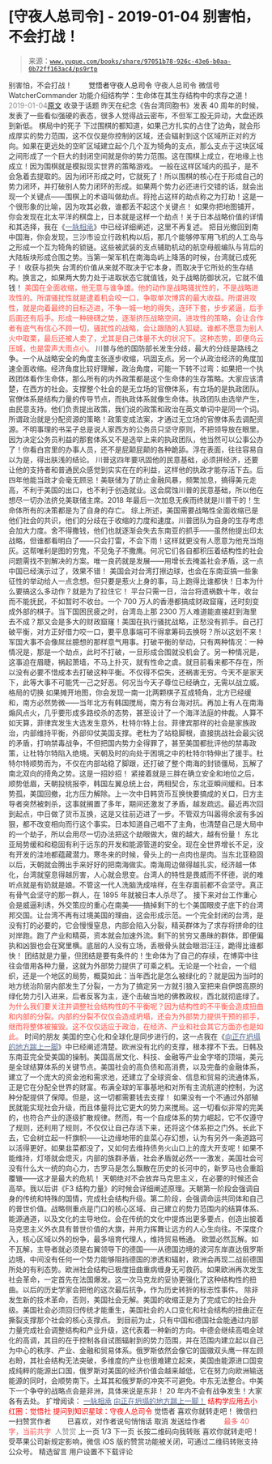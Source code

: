 # [守夜人总司令] - 2019-01-04 别害怕，不会打战！

> 来源：[`www.yuque.com/books/share/97051b78-926c-43e6-b0aa-0b72ff163ac4/ps9rtp`](https://www.yuque.com/books/share/97051b78-926c-43e6-b0aa-0b72ff163ac4/ps9rtp)

<ne-p id="520f42f3293818f927861ebbd5b15da4_p_0" data-lake-id="520f42f3293818f927861ebbd5b15da4_p_0"><ne-text id="u75bdcae8" style="color: rgb(51, 51, 51);">别害怕，不会打战！</ne-text></ne-p> <ne-p id="412bb73626b8baff3d6fd8bce51dd7d4" data-lake-id="412bb73626b8baff3d6fd8bce51dd7d4"><ne-text id="u62572dbc" ne-fontsize="12" style="color: rgb(255, 255, 255);">原创</ne-text><ne-text id="u39a7d4e4" ne-fontsize="14">觉悟者</ne-text><ne-text id="u32513df7" ne-fontsize="14">守夜人总司令</ne-text></ne-p> <ne-p id="8e40051d4ab9bef2ff3d8515603b10e2" data-lake-id="8e40051d4ab9bef2ff3d8515603b10e2"><ne-text id="u7e346593" ne-fontsize="14" ne-bold="true" style="color: rgb(51, 51, 51);">守夜人总司令</ne-text></ne-p> <ne-p id="11c0352097aed3d57b7ed9d76007102f" data-lake-id="11c0352097aed3d57b7ed9d76007102f"><ne-text id="u71971e71" ne-fontsize="14" style="color: rgb(51, 51, 51);">微信号</ne-text><ne-text id="u546fbe3d" ne-fontsize="14" style="color: rgb(51, 51, 51);">WatcherCommander</ne-text></ne-p> <ne-p id="288cac27f6bc3134a864872c6571bd83" data-lake-id="288cac27f6bc3134a864872c6571bd83"><ne-text id="u78f562de" ne-fontsize="14" style="color: rgb(51, 51, 51);">功能介绍</ne-text><ne-text id="u83ef683a" ne-fontsize="14" style="color: rgb(51, 51, 51);">结构学：生命体在其生存结构中的求存之道！</ne-text></ne-p> <ne-p id="c61aaec560b9a25c886a255cea4943c8" data-lake-id="c61aaec560b9a25c886a255cea4943c8"><ne-text id="u62ac0638" style="color: rgb(140, 140, 140);">2019-01-04</ne-text>[<ne-text id="ua874f612" ne-fontsize="14">原文</ne-text>](https://mp.weixin.qq.com/s?__biz=MzAxNDk1NjI2Mw==&mid=2247484169&idx=1&sn=c912bbf6574592c9df61b58965135001&chksm=9b8a2081acfda9978481282f537952268eab114b8d02fcd9819194366aeb64d99dd14ce70175&scene=27#wechat_redirect&cpage=441)</ne-p> <ne-p id="9ec20bc178e0cae6c6e44549736db3e0" data-lake-id="9ec20bc178e0cae6c6e44549736db3e0"><ne-text id="uf3b1383a" style="color: rgb(51, 51, 51);">收录于话题</ne-text></ne-p> <ne-p id="6eefcdd52e2e64c0216823bef1153023" data-lake-id="6eefcdd52e2e64c0216823bef1153023"><ne-text id="ufb6e147a" style="color: rgb(51, 51, 51);">昨天在纪念《告台湾同胞书》发表 40 周年的时候，发表了一些看似强硬的表态，很多人觉得战云密布，不但军工股无异动，大盘还跌到新低。</ne-text> <ne-text id="ufeca7753" ne-bold="true" style="color: rgb(51, 51, 51);">棋局中的死子</ne-text> <ne-text id="ud0dabf2c" style="color: rgb(51, 51, 51);">下过围棋的都知道，如果己方扎实的占住了边角，就会形成厚实的势力范围，这不仅仅是你控制的区域，还会辐射到这个区域所正对的方向。如果在更远处的空旷区域建立起个几个互为犄角的支点，那么支点于这块区域之间形成了一个巨大的封闭空间就是你的势力范围。这在围棋上成立，在地缘上也成立！因为围棋就是模拟现实世界的策略游戏。</ne-text> <ne-text id="u09efa3af" style="color: rgb(51, 51, 51);">一般在这样区域内的孤子，是不会急着去提取的。因为闭环形成之时，它就死了！所以围棋的核心在于形成自己的势力闭环，并打破别人势力闭环的形成。如果两个势力必还进行交错的话，就会出现一个关键点——围棋上的术语叫做劫点。将抢占这样的劫点称之为打劫！这是一个很形象的比喻，因为攻其必救，谁都丢不起这个关键点！</ne-text> <ne-text id="u2d236fba" style="color: rgb(51, 51, 51);">如果你把地图铺开，你会发现在北太平洋的棋盘上，日本就是这样一个劫点！关于日本战略价值的详情和其选择，我在《</ne-text>[<ne-text id="u1f7bec27" style="color: rgb(87, 107, 149);">一脉相承</ne-text>](http://mp.weixin.qq.com/s?__biz=MzAxNDk1NjI2Mw==&mid=2247483806&idx=1&sn=bf330eb30a53b4e2f666e84b953a1fa5&chksm=9b8a2216acfdab00985fb0708f3c360bc9793e594b6636734e5f1838462d06b8b1ff494f126f&scene=21#wechat_redirect)<ne-text id="u5b5907ca" style="color: rgb(51, 51, 51);">》中已经详细阐述，这里不再复述。</ne-text> <ne-text id="u7de89b7f" style="color: rgb(51, 51, 51);">把目光撤回到南中国海，你会发现，三沙市设立行政机构以后，那几个能够停军用飞机的人工岛与之形成一个互为犄角的锁链。这些被武装的支点辅助机动的航空母舰编队与背后的大陆板块形成合围之势。当第一架军机在南海岛屿上降落的时候，台湾就已成死子！</ne-text> <ne-text id="u122dfdf3" ne-bold="true" style="color: rgb(51, 51, 51);">收获与损失</ne-text> <ne-text id="ud408170e" style="color: rgb(51, 51, 51);">台湾的价值从来就不取决于它本身，而取决于它所处的生存结构。换言之，如果两大势力处于进取状态它就值钱，处于战略防御状况，它就不值钱！</ne-text> <ne-text id="uec86ee7e" style="color: rgb(255, 76, 65);">美国在全面收缩，他无意与谁争雄。他的动作是战略骚扰性的，不是战略进攻性的。所谓骚扰性就是逮着机会咬一口，争取单次博弈的最大收益。所谓进攻性，就是向着最终的目标迈进，不争一城一地的得失，连环下套，步步紧逼，后手后面还有后手。形成一种磅礴之势，逐渐挤压战略空间。进攻性的策略，会让合作者有底气有信心不顾一切，骚扰性的战略，会让跟随的人狐疑。谁都不愿意为别人火中取栗，最后还被人卖了，尤其是自己体量不大的状况下。这种态势，即便乌云压城，也是雷声大雨点小。</ne-text> <ne-text id="u53ef7ccd" style="color: rgb(51, 51, 51);">川普与他的国防部长发生分歧，最大的分歧是路线之争。一个从战略安全的角度主张逐步收缩，巩固支点。另一个从政治经济的角度加速全面收缩。经济角度比较好理解，政治角度，可能一下转不过弯：如果把一个执政团体看作生命体，那么所有的内外政策都是这个生命体的生存策略。大家应该清楚，在西方的社会。支撑整个社会的是无立场的官僚体系，有立场的是执政团队。官僚体系是结构力量的传导节点，而执政体系就像生命体。执政团队由选举产生，由民意支持。他们负责提出政策，我们说的政策和政治在英文单词中是同一个词。所谓政治就是分配资源的策略！政策变成法案，才通过无立场的官僚体系去调配资源。不明事理的书呆子总是说人家西方的公务员只坚守原则，不把领导放在眼里。因为决定公务员利益的那套体系又不是选举上来的执政团队，他当然可以公事公办了！你看白宫里的办事人员，还不是屁颠屁颠的各种跪舔。浮在表面，往往容易自以为是，得出肤浅的结论。</ne-text> <ne-text id="ud49d7619" style="color: rgb(51, 51, 51);">川普这四年要巩固他的民意基础，必须拼经济，还要让他的支持者和普通民众感觉到实实在在的利益，这样他的执政才能存活下去。后四年他能当政才会毫无顾忌！美联储为了防止金融风暴，频繁加息，搞得美元走高，不利于美国的出口，也不利于创造就业。这会腐蚀川普的民意基础，所以他在想尽一切办法挤兑美联储主席。2018 年最后一次加息无疾而终就是川普干的！</ne-text><ne-text id="ua2e17ce0" ne-bold="true" style="color: rgb(51, 51, 51);">生命体所有的决策都是为了自身的存亡。</ne-text></ne-p> <ne-p id="00e29ec32f5f950eed887ee68b4ebfe0" data-lake-id="00e29ec32f5f950eed887ee68b4ebfe0"><ne-text id="ue5eeabe2" style="color: rgb(51, 51, 51);">综上所述，美国需要战略性全面收缩已是他们社会的共识，他们的分歧在于收缩的力度和速度。川普团队为自身的生存考虑会加大力度。舍不得撒钱，他们也就逐渐会失去东南亚的抓手——虽然他提出印太战略，但谁都看明白了——只会打雷，不会下雨！这样就更没有人愿意为他充当炮灰。这帮唯利是图的穷鬼，不见兔子不撒鹰。何况它们各自都积压着结构性的社会问题需找不到解决的方案。唯一良药就是发展——用增长去掩盖社会矛盾，这一点中国已经演示过了，效果不错！</ne-text> <ne-text id="u6ab1023a" style="color: rgb(51, 51, 51);">美国会对台湾打擦边球，也会在东南亚搞一些象征性的举动给人一点念想。但只要是惹火上身的事，马上跑得比谁都快！日本为什么要搞这么多动作？就是为了拉住它！</ne-text> <ne-text id="uc00dddcb" style="color: rgb(51, 51, 51);">平台只需一日，治台将遗祸数十年，收台而不能抚民，不如暂时不收台。一个 700 万人的香港都搞成财政窟窿，还时刻变成外部的棋子。当下国困民疲之时，台湾岛上那 2300 万人难道能直接赶到海里去不成？那又会是多大的财政窟窿！美国在执行骚扰战略，正愁没有抓手。自己打破平衡，对方正好借力咬一口，要平息事端可不得拿筹码去换呀？所以这划不来！</ne-text> <ne-text id="u15643727" style="color: rgb(51, 51, 51);">军国大事不会像屌丝臆想的那样意气用事。</ne-text><ne-text id="ue5af4678" ne-bold="true" style="color: rgb(51, 51, 51);">打破平衡的举动，只有两种情况：一种情况是，那是一个劫点，此时不打破，一旦形成合围就没机会了。另一种情况是，这事迫在眉睫，祸起萧墙，不马上扑灭，就有性命之虞。</ne-text><ne-text id="u30c2a050" style="color: rgb(51, 51, 51);">就目前看来都不存在，所以没有必要不惜成本去打破这种平衡。不仅得不偿失，还祸害无穷。今天不是家天下，此等大事不可能凭一己之好恶。何况当今天子尊位已经确立，无需以战立威。</ne-text> <ne-text id="ufb90f3d8" ne-bold="true" style="color: rgb(51, 51, 51);">格局的切换</ne-text> <ne-text id="ud7890458" style="color: rgb(51, 51, 51);">如果摊开地图，你会发现一南一北两颗棋子互成犄角，北方已经缓和，南方必然势微——当年北方有韩国搅局，南方有台海对抗。再加上有人在南海煽风点火，几乎要形成多路绞杀的态势，甚至设计了一个海洋法庭的仲裁。人算不如天算，菲律宾发生大选发生意外，杜特尔特上台。菲律宾那样的社会是家族政治，内部维持平衡，外部仰仗美国支撑。老杜为了站稳脚根，直接挑战社会最尖锐的矛盾，打响禁毒战争，不但把国内势力全得罪了，甚至美国都批评他的禁毒政策，让杜特尔特陷入绝境。天朝及时的向处于困境之中的杜特尔特伸出了援手。杜特尔特顺势而为，不仅在内部站稳了脚跟，还打破了整个南海的封锁僵局，瓦解了南北双向的掎角之势。这是一招妙招！</ne-text> <ne-text id="u7968e74c" style="color: rgb(51, 51, 51);">紧接着就是三胖在确立安全和地位之后，顺势低眉，天朝投桃报李，韩国左翼总统上台，两相契合，东北亚瞬间缓和。日本势孤，美国回撤，北方压力解除。上一次中日韩货币互换快要搞成的关口，日方主导者突然被刺杀，这事就搁置了多年，期间还激发了矛盾，越发疏远。最近再次回到起点，中日做了货币互换，这是又往前迈进了一步。不管双方叫嚣得余波有多凶狠，都不改变相向而行这个事实。日本知道自己唱不了主角，也清楚自己是大局中的一个劫子，所以会用尽一切办法把这个劫眼做大，做的越大，越有份量！</ne-text> <ne-text id="u89ce7522" style="color: rgb(51, 51, 51);">东北亚局势缓和和稳固有利于远东的开发和能源管道的安全。现在全世界增长不足，没有开发的洼地都蕴藏潜力。寒冬来的时候，骨头上的一点肉也是肉。当东北亚稳固以后，天朝就会腾出手来好好的把南海做实。南海周边做得越扎实，经济越一体化，台湾就窒息得越厉害，人心就会思变。台湾人的特性是畏威而不怀德，说的难听点就是有奶就是娘。不管这一代人洗脑洗成啥样，在生存面前都不会坚守。真正有骨气会坚守的那一群人，在 1895 年就被日本人杀尽了。</ne-text> <ne-text id="uffef69ad" style="color: rgb(51, 51, 51);">接下来对台工作重心会是威逼利诱，外交策应的重心在南美——搞掉剩下的七个美国眼皮子底下的台湾邦交国。让台湾不再有过境美国的理由，这会形成示范。一个完全封闭的台湾，是没有打的必要的，它会慢慢窒息，内部会陷入分裂，精英群体为了求存将拼命的往对岸跑。跑了产业和精英，资本就会加速外流。剩下的贫穷又愚昧的群体，即便偏执和凶狠也会在窝里横。底层的人没有立场，丢根骨头就会眼泪汪汪，跪得比谁都快！</ne-text> <ne-text id="u90c26648" style="color: rgb(51, 51, 51);">团结就是力量，但团结是要有条件的！生命体为了自己的存续，在博弈中往往会借用各种力量，这就为外部势力提供了可乘之机。无论是一个社会，一个组织，还是一个地区的局势，概莫如此：当年西北是怎么被绿化的？就是因为当时的地方统治阶层内部发生了分裂，一方为了搞定另一方就引狼入室把来自伊朗高原的绿化势力引入进来，后者反客为主，逐个击破当地的佛教政权，西北就彻底绿了。</ne-text> <ne-text id="ud7a137b6" style="color: rgb(255, 76, 65);">为什么我们要关注并调整社会结构性的不平衡呢？因为结构性的不平衡会造成扭曲和内部的分裂。内部的分裂不仅仅会造成坍塌，还会为外部势力提供干预的抓手，继而将整体被摧毁。这不仅仅适应于政治，在经济、产业和社会其它方面亦也是如此。</ne-text> <ne-text id="u04c3c247" ne-bold="true" style="color: rgb(51, 51, 51);">时间的朋友</ne-text> <ne-text id="u722c9186" style="color: rgb(51, 51, 51);">美国的空心化和全球化是同步进行的，这一点我在《</ne-text>[<ne-text id="ue993163e" style="color: rgb(87, 107, 149);">向正在坍塌的地方踹上一脚</ne-text>](http://mp.weixin.qq.com/s?__biz=MzAxNDk1NjI2Mw==&mid=2247483789&idx=1&sn=5e44b7b524c3dc4bb7705f49ed0a44a3&chksm=9b8a2205acfdab139e4b1d44ef6702b09c9fbf79505340205d13fbdaa33207a997f54bee0e97&scene=21#wechat_redirect)<ne-text id="uebeedc78" style="color: rgb(51, 51, 51);">》中已经阐述清楚。欧洲没有北约的支撑，根本撑不下去。日韩及东南亚完全受美国的操制。美国高居文化、科技、金融等产业金字塔的顶端，美元是全球结算体系的关键节点。美国社会的高负债和高消费，以及完备的金融体系，建立了一个庞大的资金池和需求池，还建立了全球资金、信息和贸易的流通体系，正是它在分配全世界的财富。布满全球的军事基地和对所有主流航道的控制，为这种分配提供了保障。但是，这一切都需要钱去支撑！</ne-text> <ne-text id="u4064c2be" style="color: rgb(51, 51, 51);">如果没有一个不通过外部殖民就能实现社会升级，而且体量将比它更大的势力来搅局。这一切看似非常的完美的，也符合产业的逐级扩散规律。然而，有一个自成体系的势力崛起，它不仅遵守了规则，还利用了规则，不仅仅让自己存活下来，还将这个体系拒之门外。长此下去，它会树立起一杆旗帜——让边缘地带的韭菜心存幻想，认为有另外一条道路可以活得更好。如果韭菜都没了，又如何去维持债务火山口上的庞大开支呢！如果不能维持，灯塔就会熄灭，内部的族群矛盾，社会矛盾就必然一一激发，美国社会可没有什么大一统的向心力，古罗马是怎么飘散在历史的长河中的，新罗马也会重蹈覆辙——这才是最大的危机！</ne-text> <ne-text id="u3dcffda6" style="color: rgb(51, 51, 51);">天朝绝对不会放弃马克思主义，在必要的时候还会高举。我以后讲《F3 结构力量》的时候会详细阐述原理。天朝第一阶段会强调自身的传统和特殊的国情，完成社会结构升级。第二阶段，会强调命运共同体和自己的普世价值。战略侧重点是门口的核心区域、自己建立的势力范围内的结算体系、能源通道，以及文化的主导地位。会在传统的文化中提炼出更多要点，创造出披着马克思主义外衣具有普世价值的大旗，并用力挥舞让远方的人心生向往。不深度介入，核心区域以外的纷争，最多培育代理人，维持贸易畅通。</ne-text> <ne-text id="u037b30bf" style="color: rgb(51, 51, 51);">欧盟必然瓦解。如不瓦解，主导者就必须是右翼领导下的德国——从德国边境的波河东岸直达俄罗斯边境，中间没有任何一个势力能够阻挡德国的渗透和辐射，欧洲会再现二战前德国所处的有利态势。欧洲社会结构已极度扭曲重病缠身无可救药。如果欧洲再次发生社会革命，一定首先在法国爆发。这一次马克龙的妥协更强化了这种结构性的扭曲。以后的历史学家会把他的这次最后抗争，作为历史转折的标志性事件。</ne-text></ne-p> <ne-p id="fd04c2e7c19e4ef107cdeab0caa46d3f" data-lake-id="fd04c2e7c19e4ef107cdeab0caa46d3f"><ne-text id="uc91f9c21" style="color: rgb(51, 51, 51);">除非发生新的技术革命，否则，美国社会无解。</ne-text><ne-text id="u5a65b53d" ne-bold="true" style="color: rgb(51, 51, 51);">美国的收缩正是为了完成它的社会升级。</ne-text><ne-text id="uec9e66da" style="color: rgb(51, 51, 51);">美国社会必须回归传统才能重生，美国社会的人口变化和社会结构的扭曲正在撕裂支撑那个社会的核心支撑点。</ne-text></ne-p> <ne-p id="9ebf0cd0411491bb54be983e1b4d1f69" data-lake-id="9ebf0cd0411491bb54be983e1b4d1f69"><ne-text id="u12c57847" style="color: rgb(51, 51, 51);">到目前为止，只有中国和德国社会能通过内部力量完成社会调整结构和产业升级，这代表着一种新的方向。中德会继续高唱全球化的高调，其目的在于控制各自试图辐射到的势力范围，并在范围内建立起以自己为中心的秩序、产业、金融和贸易体系。俄罗斯依然会像它的国徽双头鹰一样左顾右盼，其社会结构无法突破，多维度的产业也很难建立起来，美国由能源进口国变成纯粹的能源出口国，俄罗斯对美国的经济价值会越来越低，它在努力向欧洲输送能源的同时，会顺势南下。土耳其和俄罗斯的冲突不可避免。中东无法整合。中美下一个争夺的战略点会是非洲，具体来说是东非！</ne-text> <ne-text id="u3346b039" style="color: rgb(51, 51, 51);">20 年内不会有战争发生！大家各有去处。</ne-text></ne-p> <ne-p id="db15c74acfd85bb52b2e365a5932c9d2" data-lake-id="db15c74acfd85bb52b2e365a5932c9d2"><ne-text id="u9c5d35e8" ne-fontsize="13" style="color: rgb(51, 51, 51);">扩增阅读：</ne-text></ne-p> <ne-p id="c36dbd978c4a42674413a6fa88f9fbf7" data-lake-id="c36dbd978c4a42674413a6fa88f9fbf7">[<ne-text id="ud6e65db9" ne-fontsize="13" style="color: rgb(87, 107, 149);">一脉相承</ne-text>](http://mp.weixin.qq.com/s?__biz=MzAxNDk1NjI2Mw==&mid=2247483806&idx=1&sn=bf330eb30a53b4e2f666e84b953a1fa5&chksm=9b8a2216acfdab00985fb0708f3c360bc9793e594b6636734e5f1838462d06b8b1ff494f126f&scene=21#wechat_redirect)</ne-p> <ne-p id="5bf05e658b0a480be21ca5c657b0e2a5" data-lake-id="5bf05e658b0a480be21ca5c657b0e2a5">[<ne-text id="u0992f38e" ne-fontsize="13" style="color: rgb(87, 107, 149);">向正在坍塌的地方踹上一脚！</ne-text>](http://mp.weixin.qq.com/s?__biz=MzAxNDk1NjI2Mw==&mid=2247483789&idx=1&sn=5e44b7b524c3dc4bb7705f49ed0a44a3&chksm=9b8a2205acfdab139e4b1d44ef6702b09c9fbf79505340205d13fbdaa33207a997f54bee0e97&scene=21#wechat_redirect)</ne-p> <ne-p id="da9bc9d188ebec27233955b869f7eadc" data-lake-id="da9bc9d188ebec27233955b869f7eadc" ne-alignment="center"><ne-text id="u2011a55d" ne-bold="true" style="color: rgb(255, 0, 0);">结构学应用去小红圈：觉悟社</ne-text></ne-p> <ne-p id="109770c030b655ffcbdfd03cc8bcccb6" data-lake-id="109770c030b655ffcbdfd03cc8bcccb6" ne-alignment="center"><ne-text id="ue7f1c24f" ne-bold="true" style="color: rgb(255, 0, 0);">提问到知识星球：守夜人总司令</ne-text></ne-p>  <ne-p id="8d95e565337c30677b5b3947dd7e7808" data-lake-id="8d95e565337c30677b5b3947dd7e7808" ne-alignment="center"><ne-card data-card-name="image" data-card-type="inline" id="at5GC" data-event-boundary="card" style="color: rgb(51, 51, 51);"><ne-p id="910c2370703dcb63541f4762b8731b3d" data-lake-id="910c2370703dcb63541f4762b8731b3d"><ne-text id="uc649638b" style="color: rgb(51, 51, 51);">觉悟者</ne-text></ne-p> <ne-p id="cd8d0dcefc1dbc194124b53ee76d39db" data-lake-id="cd8d0dcefc1dbc194124b53ee76d39db"><ne-text id="u268697cc" style="color: rgb(51, 51, 51);">喜欢你就转走吧！</ne-text></ne-p> <ne-p id="b886e714c50b577cdf059894405f960c" data-lake-id="b886e714c50b577cdf059894405f960c"><ne-text id="uc028dec2" ne-bold="true" style="color: rgb(51, 51, 51);">微信扫一扫赞赏作者</ne-text><ne-text id="u4ca0236f" ne-bold="true" style="color: rgb(255, 255, 255);">赞赏</ne-text></ne-p> <ne-p id="3d8db1fc200836de9e0ba1080d16012e" data-lake-id="3d8db1fc200836de9e0ba1080d16012e"><ne-text id="u6e8cfc00" style="color: rgb(51, 51, 51);">已喜欢，</ne-text><ne-text id="ufa65c20f">对作者说句悄悄话</ne-text></ne-p> <ne-p id="3f29e2773fa11d2bff24ceaee7802c52" data-lake-id="3f29e2773fa11d2bff24ceaee7802c52"><ne-text id="ud4efd186" style="color: rgb(51, 51, 51);">取消</ne-text></ne-p> <ne-p id="7fc76e50f2c3c4813f58cfd3be6efa55" data-lake-id="7fc76e50f2c3c4813f58cfd3be6efa55"><ne-text id="uc8276caf" ne-fontsize="14" ne-bold="true" style="color: rgb(51, 51, 51);">发送给作者</ne-text></ne-p> <ne-p id="cc79af501e9ad4aa9a44803f822114b0" data-lake-id="cc79af501e9ad4aa9a44803f822114b0"><ne-text id="u0cf7b404" ne-bold="true" style="color: rgb(255, 255, 255);">发送</ne-text></ne-p> <ne-p id="17ba7008937a6874992faf6239904d75" data-lake-id="17ba7008937a6874992faf6239904d75"><ne-text id="u7c902bb1" ne-fontsize="13" style="color: rgb(250, 81, 81);">最多 40 字，当前共字</ne-text></ne-p> <ne-p id="6099ecdbcf18da521f47a5bd2df93c35" data-lake-id="6099ecdbcf18da521f47a5bd2df93c35"><ne-text id="u7f317923" style="color: rgb(136, 136, 136);"> 人赞赏</ne-text></ne-p> <ne-p id="34ded2eacec63deffa3396fa9b7d7424" data-lake-id="34ded2eacec63deffa3396fa9b7d7424"><ne-text id="u81ce4639" style="color: rgb(51, 51, 51);">上一页</ne-text> <ne-text id="u43b4a185">1</ne-text><ne-text id="ub0258bd6" style="color: rgb(51, 51, 51);">/3 下一页</ne-text></ne-p> <ne-p id="23c514aeae92af3c53fb73337e666ff7" data-lake-id="23c514aeae92af3c53fb73337e666ff7"><ne-text id="u34482e84" style="color: rgb(51, 51, 51);">长按二维码向我转账</ne-text></ne-p> <ne-p id="988444c42b1fd6b0df0c444eab00b1ad" data-lake-id="988444c42b1fd6b0df0c444eab00b1ad"><ne-text id="u8e09317f" style="color: rgb(51, 51, 51);">喜欢你就转走吧！</ne-text></ne-p> <ne-p id="083d33f9bd4e9242ba922387efb78937" data-lake-id="083d33f9bd4e9242ba922387efb78937"><ne-text id="ud23d8835" style="color: rgb(51, 51, 51);">受苹果公司新规定影响，微信 iOS 版的赞赏功能被关闭，可通过二维码转账支持公众号。</ne-text></ne-p> <ne-h3 id="zIdLv" data-lake-id="zIdLv"><ne-heading-ext><ne-heading-anchor></ne-heading-anchor><ne-heading-fold></ne-heading-fold></ne-heading-ext><ne-heading-content><ne-text id="u91dcbc84" ne-fontsize="16" style="color: rgb(51, 51, 51);">精选留言</ne-text></ne-heading-content></ne-h3> <ne-p id="ad56bdb503913893cf4317ae5ddd062a" data-lake-id="ad56bdb503913893cf4317ae5ddd062a"><ne-text id="u84c90da4" style="color: rgb(51, 51, 51);">用户设置不下载评论</ne-text></ne-p></ne-card></ne-p>